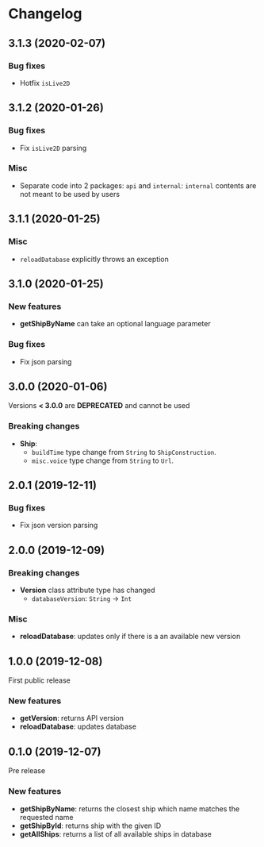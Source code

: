 # Changelog

## 3.1.3 (2020-02-07)

### Bug fixes

- Hotfix `isLive2D`

## 3.1.2 (2020-01-26)

### Bug fixes

- Fix `isLive2D` parsing

### Misc

- Separate code into 2 packages: `api` and `internal`: `internal` contents are not meant to be used by users

## 3.1.1 (2020-01-25)

### Misc

- `reloadDatabase` explicitly throws an exception

## 3.1.0 (2020-01-25)

### New features

- **getShipByName** can take an optional language parameter

### Bug fixes

- Fix json parsing

## 3.0.0 (2020-01-06)

Versions **< 3.0.0** are **DEPRECATED** and cannot be used

### Breaking changes

- **Ship**: 
  - `buildTime` type change from `String` to `ShipConstruction`.
  - `misc.voice` type change from `String` to `Url`.

## 2.0.1 (2019-12-11)

### Bug fixes

- Fix json version parsing 

## 2.0.0 (2019-12-09)

### Breaking changes

- **Version** class attribute type has changed
    - `databaseVersion`: `String` -> `Int`
    
### Misc

- **reloadDatabase**: updates only if there is a an available new version

## 1.0.0 (2019-12-08)

First public release

### New features

- **getVersion**: returns API version
- **reloadDatabase**: updates database

## 0.1.0 (2019-12-07)

Pre release

### New features

- **getShipByName**: returns the closest ship which name matches the requested name
- **getShipById**: returns ship with the given ID
- **getAllShips**: returns a list of all available ships in database